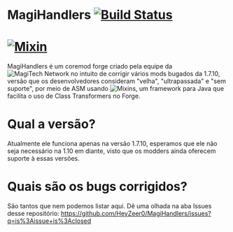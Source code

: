 # MagiHandlers [![Build Status](http://ci.heyzeer0.cf/buildStatus/icon?job=MagiHandlers)](http://ci.heyzeer0.cf/job/MagiHandlers/) 
[![Mixin](http://api.heyzeer0.cf/imgs/pwmixin.png)](https://github.com/SpongePowered/Mixin)
=======
MagiHandlers é um coremod forge criado pela equipe da ![MagiTech Network](http://magitechserver.com/) no intuito de corrigir vários mods bugados da 1.7.10, versão que os desenvolvedores consideram "velha", "ultrapassada" e "sem suporte", por meio de ASM usando ![Mixins](https://github.com/SpongePowered/Mixin), um framework para Java que facilita o uso de Class Transformers no Forge.

Qual a versão?
========
Atualmente ele funciona apenas na versão 1.7.10, esperamos que ele não seja necessário na 1.10 em diante, visto que os modders ainda oferecem suporte à essas versões.

Quais são os bugs corrigidos?
========
São tantos que nem podemos listar aqui. Dê uma olhada na aba Issues desse repositório: https://github.com/HeyZeer0/MagiHandlers/issues?q=is%3Aissue+is%3Aclosed
